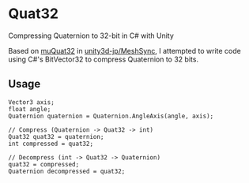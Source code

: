 # Quat32
Compressing Quaternion to 32-bit in C# with Unity

Based on [muQuat32](https://github.com/unity3d-jp/MeshSync/blob/9d29838eb21249b3057613e0a0a23042a4bfd4ab/Plugin~/Src/MeshUtils/muQuat32.h) in [unity3d-jp/MeshSync](https://github.com/unity3d-jp/MeshSync), I attempted to write code using C#'s BitVector32 to compress Quaternion to 32 bits.

## Usage
```
Vector3 axis;
float angle;
Quaternion quaternion = Quaternion.AngleAxis(angle, axis);

// Compress (Quaternion -> Quat32 -> int)
Quat32 quat32 = quaternion;
int compressed = quat32;

// Decompress (int -> Quat32 -> Quaternion)
quat32 = compressed;
Quaternion decompressed = quat32;
```
